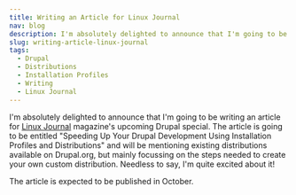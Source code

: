 ```yaml
---
title: Writing an Article for Linux Journal
nav: blog
description: I'm absolutely delighted to announce that I'm going to be writing an article for Linux Journal magazine's upcoming Drupal special.
slug: writing-article-linux-journal
tags:
  - Drupal
  - Distributions
  - Installation Profiles
  - Writing
  - Linux Journal
---
```

I'm absolutely delighted to announce that I'm going to be writing an article for [Linux Journal](http://www.linuxjournal.com) magazine's upcoming Drupal special. The article is going to be entitled "Speeding Up Your Drupal Development Using Installation Profiles and Distributions" and will be mentioning existing distributions available on Drupal.org, but mainly focussing on the steps needed to create your own custom distribution. Needless to say, I'm quite excited about it!

The article is expected to be published in October.